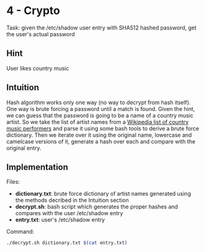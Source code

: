 # 4 - Crypto

Task: given the /etc/shadow user entry with SHA512 hashed password, get the user's actual password

## Hint
User likes country music

## Intuition
Hash algorithm works only one way (no way to decrypt from hash itself). One way is brute forcing a password until a match is found.
Given the hint, we can guess that the password is going to be a name of a country music artist.
So we take the list of artist names from a [Wikipedia list of country music performers](https://en.wikipedia.org/wiki/List_of_country_music_performers) and parse it using some bash tools to derive a brute force dictionary.
Then we iterate over it using the original name, lowercase and camelcase versions of it, generate a hash over each and compare with the original entry.

## Implementation

Files:
- __dictionary.txt__: brute force dictionary of artist names generated using the methods decribed in the Intuition section
- __decrypt.sh__: bash script which generates the proper hashes and compares with the user /etc/shadow entry
- __entry.txt__: user's /etc/shadow entry

Command:
``` bash
./decrypt.sh dictionary.txt $(cat entry.txt)
```